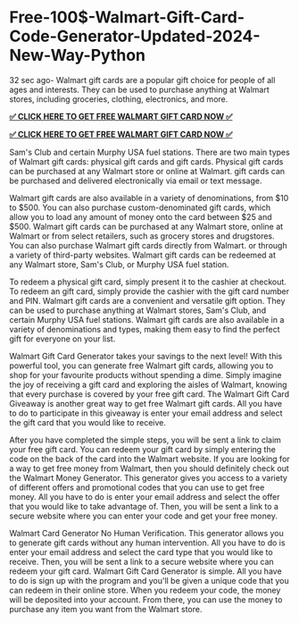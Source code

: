 # Free-100$-Walmart-Gift-Card-Code-Generator-Updated-2024-New-Way-Python


32 sec ago- Walmart gift cards are a popular gift choice for people of all ages and interests. They can be used to purchase anything at Walmart stores, including groceries, clothing, electronics, and more.

**[✅ CLICK HERE TO GET FREE WALMART GIFT CARD NOW ✅](https://tinyurl.com/freewalmart25)**

**[✅ CLICK HERE TO GET FREE WALMART GIFT CARD NOW ✅](https://tinyurl.com/freewalmart25)**

Sam's Club and certain Murphy USA fuel stations. There are two main types of Walmart gift cards: physical gift cards and gift cards. Physical gift cards can be purchased at any Walmart store or online at Walmart. gift cards can be purchased and delivered electronically via email or text message.

Walmart gift cards are also available in a variety of denominations, from $10 to $500. You can also purchase custom-denominated gift cards, which allow you to load any amount of money onto the card between $25 and $500. Walmart gift cards can be purchased at any Walmart store, online at Walmart or from select retailers, such as grocery stores and drugstores. You can also purchase Walmart gift cards directly from Walmart. or through a variety of third-party websites. Walmart gift cards can be redeemed at any Walmart store, Sam's Club, or Murphy USA fuel station.

To redeem a physical gift card, simply present it to the cashier at checkout. To redeem an gift card, simply provide the cashier with the gift card number and PIN. Walmart gift cards are a convenient and versatile gift option. They can be used to purchase anything at Walmart stores, Sam's Club, and certain Murphy USA fuel stations. Walmart gift cards are also available in a variety of denominations and types, making them easy to find the perfect gift for everyone on your list.

Walmart Gift Card Generator takes your savings to the next level! With this powerful tool, you can generate free Walmart gift cards, allowing you to shop for your favourite products without spending a dime. Simply imagine the joy of receiving a gift card and exploring the aisles of Walmart, knowing that every purchase is covered by your free gift card. The Walmart Gift Card Giveaway is another great way to get free Walmart gift cards. All you have to do to participate in this giveaway is enter your email address and select the gift card that you would like to receive.

After you have completed the simple steps, you will be sent a link to claim your free gift card. You can redeem your gift card by simply entering the code on the back of the card into the Walmart website. If you are looking for a way to get free money from Walmart, then you should definitely check out the Walmart Money Generator. This generator gives you access to a variety of different offers and promotional codes that you can use to get free money. All you have to do is enter your email address and select the offer that you would like to take advantage of. Then, you will be sent a link to a secure website where you can enter your code and get your free money.

Walmart Card Generator No Human Verification. This generator allows you to generate gift cards without any human intervention. All you have to do is enter your email address and select the card type that you would like to receive. Then, you will be sent a link to a secure website where you can redeem your gift card. Walmart Gift Card Generator is simple. All you have to do is sign up with the program and you'll be given a unique code that you can redeem in their online store. When you redeem your code, the money will be deposited into your account. From there, you can use the money to purchase any item you want from the Walmart store.


